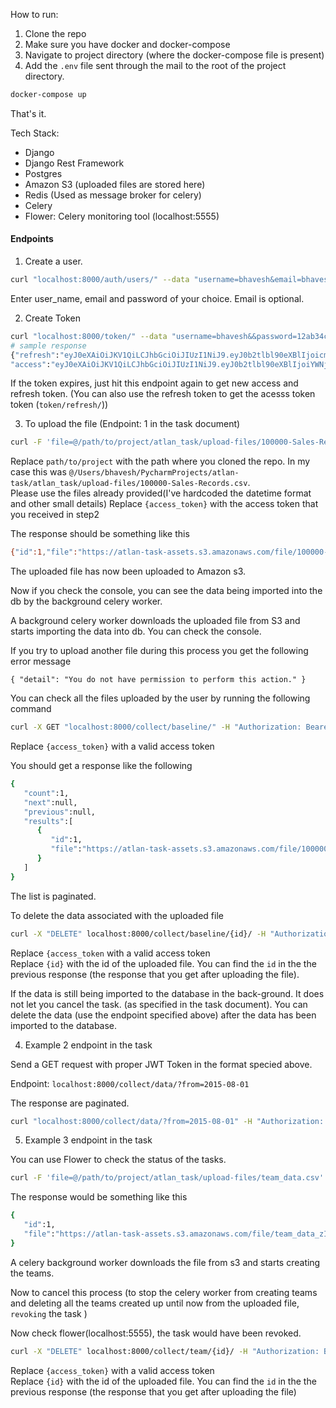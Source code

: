 How to run:
1. Clone the repo
2. Make sure you have docker and docker-compose
3. Navigate to project directory (where the docker-compose file is present)
4. Add the `.env` file sent through the mail to the root of the project directory.
```bash
docker-compose up
```
That's it.



Tech Stack:
 - Django
 - Django Rest Framework
 - Postgres
 - Amazon S3 (uploaded files are stored here)
 - Redis (Used as message broker for celery)
 - Celery
 - Flower: Celery monitoring tool (localhost:5555)


#### Endpoints

1. Create a user.
```bash
curl "localhost:8000/auth/users/" --data "username=bhavesh&email=bhaveshpraveen10@gmail.com&password=12ab34cd"
```
Enter user_name, email and password of your choice. Email is optional. 
  
2. Create Token
```bash
curl "localhost:8000/token/" --data "username=bhavesh&&password=12ab34cd"
# sample response
{"refresh":"eyJ0eXAiOiJKV1QiLCJhbGciOiJIUzI1NiJ9.eyJ0b2tlbl90eXBlIjoicmVmcmVzaCIsImV4cCI6MTU2NjA0OTQ5MiwianRpIjoiYmJhMDIzZTEyZWY5NGNkODhhNDYyYjVmM2U4ODQ2ZjciLCJ1c2VyX2lkIjoxfQ.dlE5dqGSOrgp4UntI7GEgOkKa4-Z1VEwk482mx0Oq1A",
"access":"eyJ0eXAiOiJKV1QiLCJhbGciOiJIUzI1NiJ9.eyJ0b2tlbl90eXBlIjoiYWNjZXNzIiwiZXhwIjoxNTY1OTY0ODkyLCJqdGkiOiIwZjU3MmFkM2EyNDU0MThhOGQyMTdmZDQ1NDQyMGJhZiIsInVzZXJfaWQiOjF9.Be4rxvTm6NfzrQ02LkCXZORskx1xw4HqBMa6taFaC-M"}
```

If the token expires, just hit this endpoint again to get new access and refresh token.
(You can also use the refresh token to get the acesss token token (`token/refresh/`))
  
3. To upload the file (Endpoint: 1 in the task document)
```bash
curl -F 'file=@/path/to/project/atlan_task/upload-files/100000-Sales-Records.csv' http://localhost:8000/collect/baseline/ -H "Authorization: Bearer {access token}"
```
Replace `path/to/project` with the path where you cloned the repo. In my case this was `@/Users/bhavesh/PycharmProjects/atlan-task/atlan_task/upload-files/100000-Sales-Records.csv`.  
Please use the files already provided(I've hardcoded the datetime format and other small details)
Replace `{access_token}` with the access token that you received in step2

The response should be something like this
```bash
{"id":1,"file":"https://atlan-task-assets.s3.amazonaws.com/file/100000-Sales-Records.csv"}%
```
The uploaded file has now been uploaded to Amazon s3.

Now if you check the console, you can see the data being imported into the db by the background celery worker.

A background celery worker downloads the uploaded file from S3 and starts importing the data into db. You can check the console.

If you try to upload another file during this process you get the following error message

`{
    "detail": "You do not have permission to perform this action."
}`

You can check all the files uploaded by the user by running the following command
```bash
curl -X GET "localhost:8000/collect/baseline/" -H "Authorization: Bearer {access_token}"
```

Replace `{access_token}` with a valid access token

You should get a response like the following
```bash
{
   "count":1,
   "next":null,
   "previous":null,
   "results":[
      {
         "id":1,
         "file":"https://atlan-task-assets.s3.amazonaws.com/file/100000-Sales-Records.csv"
      }
   ]
}
```

The list is paginated.

To delete the data associated with the uploaded file
```bash
curl -X "DELETE" localhost:8000/collect/baseline/{id}/ -H "Authorization: Bearer {access_token}"
```

Replace `{access_token` with a valid access token  
Replace `{id}` with the id of the uploaded file. You can find the `id` in the the previous response (the response that you get after uploading the file).  

If the data is still being imported to the database in the back-ground. It does not let you cancel the task. (as specified in the task document). You can delete the data (use the endpoint specified above) after the data has been imported to the database.  

4. Example 2 endpoint in the task  

Send a GET request with proper JWT Token in the format specied above.

Endpoint: `localhost:8000/collect/data/?from=2015-08-01`

The response are paginated.

```bash
curl "localhost:8000/collect/data/?from=2015-08-01" -H "Authorization: Bearer {access_token}"
```

5. Example 3 endpoint in the task

You can use Flower to check the status of the tasks.  

``` bash
curl -F 'file=@/path/to/project/atlan_task/upload-files/team_data.csv' http://localhost:8000/collect/team/ -H "Authorization: Bearer {access_token}"
```

The response would be something like this

```bash
{
   "id":1,
   "file":"https://atlan-task-assets.s3.amazonaws.com/file/team_data_zIkb5K3.csv"
}
```

A celery background worker downloads the file from s3 and starts creating the teams.

Now to cancel this process (to stop the celery worker from creating teams and deleting all the teams created up until now from the uploaded file, `revoking` the task )   

Now check flower(localhost:5555), the task would have been revoked.  


```bash
curl -X "DELETE" localhost:8000/collect/team/{id}/ -H "Authorization: Bearer {access_token}"
```

Replace `{access_token}` with a valid access token  
Replace `{id}` with the id of the uploaded file. You can find the `id` in the the previous response (the response that you get after uploading the file)


